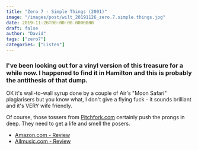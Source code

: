 ```yaml
---
title: "Zero 7 - Simple Things (2001)"
image: "/images/post/wilt_20191126_zero.7.simple.things.jpg"
date: 2019-11-26T00:00:00.0000000
draft: false
author: "David"
tags: ["zero7"]
categories: ["Listen"]
---
```

### I've been looking out for a vinyl version of this treasure for a while now. I happened to find it in Hamilton and this is probably the antithesis of that dump.

 OK it's wall-to-wall syrup done by a couple of Air's "Moon Safari" plagiarisers but you know what, I don't give a flying fuck - it sounds brilliant and it's VERY wife friendly.

 Of course, those tossers from [Pitchfork.com](https://pitchfork.com/reviews/albums/8940-simple-things/) certainly push the prongs in deep. They need to get a life and smell the posers.

-  [Amazon.com - Review](https://www.amazon.com.au/Simple-Things-Eastwest-Release-Zero/dp/B0000D1BWU/ref=sr_1_1?keywords=zero%207&amp;qid=1574752362&amp;s=music&amp;sr=1-1)
-  [Allmusic.com - Review](https://www.allmusic.com/album/simple-things-mw0000017246)